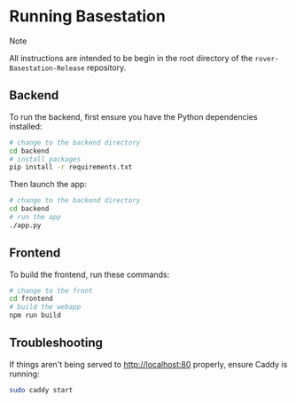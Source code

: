 # Running Basestation

> [!NOTE]
> All instructions are intended to be begin in the root directory of the
> `rover-Basestation-Release` repository.

## Backend

To run the backend, first ensure you have the Python dependencies installed:

```bash
# change to the backend directory
cd backend
# install packages
pip install -r requirements.txt
```

Then launch the app:

```bash
# change to the backend directory
cd backend
# run the app
./app.py
```

## Frontend

To build the frontend, run these commands:

```bash
# change to the front
cd frontend
# build the webapp
npm run build
```

## Troubleshooting

If things aren't being served to <http://localhost:80> properly, ensure Caddy is
running:

```bash
sudo caddy start
```

